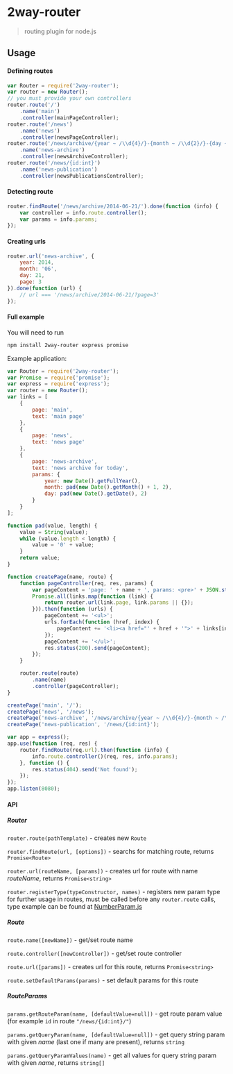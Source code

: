 2way-router
===========
> routing plugin for node.js

## Usage
#### Defining routes
```js
var Router = require('2way-router');
var router = new Router();
// you must provide your own controllers
router.route('/')
    .name('main')
    .controller(mainPageController);
router.route('/news')
    .name('news')
    .controller(newsPageController);
router.route('/news/archive/{year ~ /\\d{4}/}-{month ~ /\\d{2}/}-{day ~ /\\d{2}/}/')
    .name('news-archive')
    .controller(newsArchiveController);
router.route('/news/{id:int}')
    .name('news-publication')
    .controller(newsPublicationsController);
```
#### Detecting route
```js
router.findRoute('/news/archive/2014-06-21/').done(function (info) {
    var controller = info.route.controller();
    var params = info.params;
});
```
#### Creating urls
```js
router.url('news-archive', {
    year: 2014,
    month: '06',
    day: 21,
    page: 3
}).done(function (url) {
    // url === '/news/archive/2014-06-21/?page=3'
});
```
#### Full example
You will need to run
```bash
npm install 2way-router express promise
```
Example application:
```js
var Router = require('2way-router');
var Promise = require('promise');
var express = require('express');
var router = new Router();
var links = [
	{
		page: 'main',
		text: 'main page'
	},
	{
		page: 'news',
		text: 'news page'
	},
	{
		page: 'news-archive',
		text: 'news archive for today',
		params: {
			year: new Date().getFullYear(),
			month: pad(new Date().getMonth() + 1, 2),
			day: pad(new Date().getDate(), 2)
		}
	}
];

function pad(value, length) {
	value = String(value);
	while (value.length < length) {
		value = '0' + value;
	}
	return value;
}

function createPage(name, route) {
    function pageController(req, res, params) {
		var pageContent = 'page: ' + name + ', params: <pre>' + JSON.stringify(params.merge(), null, '  ') + '</pre>';
		Promise.all(links.map(function (link) {
			return router.url(link.page, link.params || {});
		})).then(function (urls) {
			pageContent += '<ul>';
			urls.forEach(function (href, index) {
				pageContent += '<li><a href="' + href + '">' + links[index].text + '</a></li>';
			});
			pageContent += '</ul>';
			res.status(200).send(pageContent);
		});
    }

    router.route(route)
        .name(name)
        .controller(pageController);
}

createPage('main', '/');
createPage('news', '/news');
createPage('news-archive', '/news/archive/{year ~ /\\d{4}/}-{month ~ /\\d{2}/}-{day ~ /\\d{2}/}/');
createPage('news-publication', '/news/{id:int}');

var app = express();
app.use(function (req, res) {
	router.findRoute(req.url).then(function (info) {
		info.route.controller()(req, res, info.params);
	}, function () {
		res.status(404).send('Not found');
	});
});
app.listen(8080);
```

#### API
##### Router

```router.route(pathTemplate)``` - creates new ```Route```

```router.findRoute(url, [options])``` - searchs for matching route, returns ```Promise<Route>```

```router.url(routeName, [params])``` - creates url for route with name *routeName*, returns ```Promise<string>```

```router.registerType(typeConstructor, names)``` - registers new param type for further usage in routes, must be called before any ```router.route``` calls, type example can be found at [NumberParam.js]

[NumberParam.js]: lib/param/NumberParam.js

##### Route

```route.name([newName])``` - get/set route name

```route.controller([newController])``` - get/set route controller

```route.url([params])``` - creates url for this route, returns ```Promise<string>```

```route.setDefaultParams(params)``` - set default params for this route

##### RouteParams

```params.getRouteParam(name, [defaultValue=null])``` - get route param value (for example ```id``` in route ```"/news/{id:int}/"```)

```params.getQueryParam(name, [defaultValue=null])``` - get query string param with given *name* (last one if many are present), returns ```string```

```params.getQueryParamValues(name)``` - get all values for query string param with given *name*, returns ```string[]```

